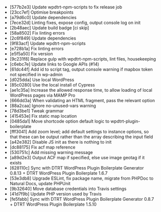 * [577b2e3] Update wpdtrt-npm-scripts to fix release job
* [23cc7ef] Optimise breakpoints
* [a79d6c0] Update dependencies
* [7ece32d] Linting fixes, expose config, output console log on init
* [2b48aec] Update build badge [ci skip]
* [58a8502] Fix linting errors
* [2c6f849] Update dependencies
* [9f83acf] Update wpdtrt-npm-scripts
* [e728b1a] Fix linting errors
* [e5f5a50] Fix version
* [9c231f8] Replace gulp with wpdtrt-npm-scripts, lint files, housekeeping
* [c6ebc7e] Update links to Google APIs (#14)
* [61dc44f] Add id to script tag, output console warning if mapbox token not specified in wp-admin
* [d025dda] Use local WordPress
* [85c0280] Use the local install of Cypress
* [ae1c35a] Increase the allowed response time, to allow loading of local WordPress pages via MAMP Pro
* [666dd3a] When validating an HTML fragment, pass the relevant option
* [88a2caa] Ignore no-unused-vars warning
* [78d3be1] Tweak grammar
* [415453e] Fix static map location
* [0485da1] Move shortcode option default logic to wpdtrt-plugin-boilerplate
* [fff3041] Add zoom level; add default settings to instance options, so that these can be output rather than the array describing the input field
* [a42e382] Disable JS init as there is nothing to init
* [dc88175] Fix acf map reference
* [530751c] Add missing warning message
* [a89d2e3] Output ACF map if specified, else use image geotag if it exists
* [628110c] Sync with DTRT WordPress Plugin Boilerplate Generator 0.8.13 + DTRT WordPress Plugin Boilerplate 1.6.7
* [53e3db8] Upgrade ESLint, fix package name, migrate from PHPDoc to Natural Docs, update PHPUnit
* [9b32640] Move database credentials into Travis settings
* [41d7f9b] Update PHP version used by Travis
* [fe5fabb] Sync with DTRT WordPress Plugin Boilerplate Generator 0.8.7 + DTRT WordPress Plugin Boilerplate 1.5.10
